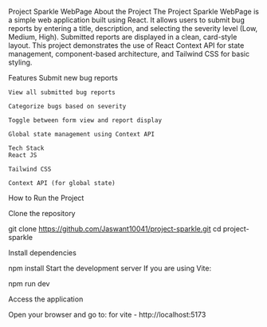 Project Sparkle WebPage
About the Project
    The Project Sparkle WebPage is a simple web application built using React.
    It allows users to submit bug reports by entering a title, description, and selecting the severity level (Low, Medium, High).
    Submitted reports are displayed in a clean, card-style layout.
    This project demonstrates the use of React Context API for state management, component-based architecture, and Tailwind CSS for basic styling.

Features
    Submit new bug reports

    View all submitted bug reports

    Categorize bugs based on severity

    Toggle between form view and report display

    Global state management using Context API

    Tech Stack
    React JS

    Tailwind CSS

    Context API (for global state)

How to Run the Project

Clone the repository

git clone https://github.com/Jaswant10041/project-sparkle.git
cd project-sparkle

Install dependencies

npm install
Start the development server If you are using Vite:

npm run dev

Access the application

Open your browser and go to:
for vite - http://localhost:5173

